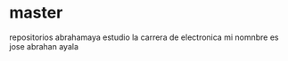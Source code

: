 # master
repositorios abrahamaya
estudio la carrera de electronica
mi nomnbre es jose abrahan ayala
